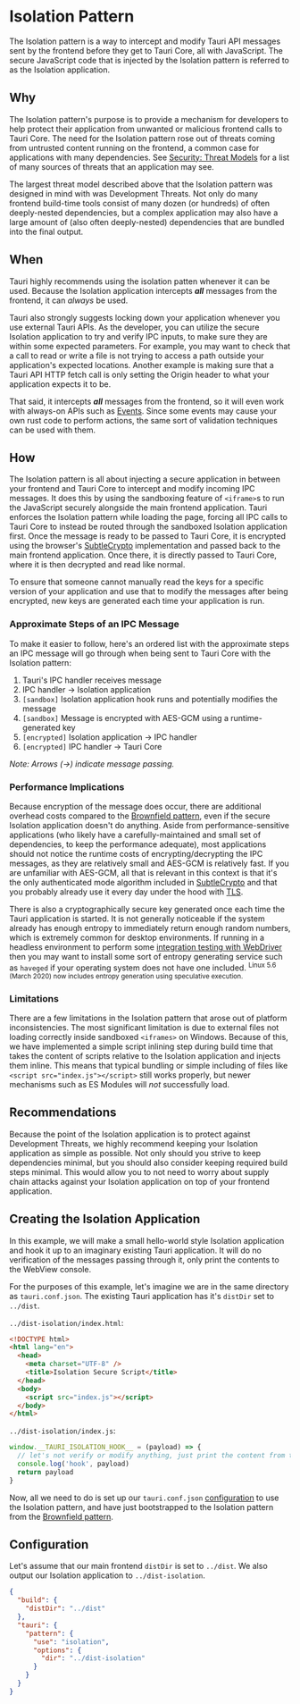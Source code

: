# Isolation Pattern

The Isolation pattern is a way to intercept and modify Tauri API messages sent by the frontend before they get to Tauri Core, all with JavaScript. The secure JavaScript code that is injected by the Isolation pattern is referred to as the Isolation application.

## Why

The Isolation pattern's purpose is to provide a mechanism for developers to help protect their application from unwanted or malicious frontend calls to Tauri Core. The need for the Isolation pattern rose out of threats coming from untrusted content running on the frontend, a common case for applications with many dependencies. See [Security: Threat Models] for a list of many sources of threats that an application may see.

The largest threat model described above that the Isolation pattern was designed in mind with was Development Threats. Not only do many frontend build-time tools consist of many dozen (or hundreds) of often deeply-nested dependencies, but a complex application may also have a large amount of (also often deeply-nested) dependencies that are bundled into the final output.

## When

Tauri highly recommends using the isolation patten whenever it can be used. Because the Isolation application intercepts _**all**_ messages from the frontend, it can _always_ be used.

Tauri also strongly suggests locking down your application whenever you use external Tauri APIs. As the developer, you can utilize the secure Isolation application to try and verify IPC inputs, to make sure they are within some expected parameters. For example, you may want to check that a call to read or write a file is not trying to access a path outside your application's expected locations. Another example is making sure that a Tauri API HTTP fetch call is only setting the Origin header to what your application expects it to be.

That said, it intercepts _**all**_ messages from the frontend, so it will even work with always-on APIs such as [Events]. Since some events may cause your own rust code to perform actions, the same sort of validation techniques can be used with them.

## How

The Isolation pattern is all about injecting a secure application in between your frontend and Tauri Core to intercept and modify incoming IPC messages. It does this by using the sandboxing feature of `<iframe>`s to run the JavaScript securely alongside the main frontend application. Tauri enforces the Isolation pattern while loading the page, forcing all IPC calls to Tauri Core to instead be routed through the sandboxed Isolation application first. Once the message is ready to be passed to Tauri Core, it is encrypted using the browser's [SubtleCrypto] implementation and passed back to the main frontend application. Once there, it is directly passed to Tauri Core, where it is then decrypted and read like normal.

To ensure that someone cannot manually read the keys for a specific version of your application and use that to modify the messages after being encrypted, new keys are generated each time your application is run.

### Approximate Steps of an IPC Message

To make it easier to follow, here's an ordered list with the approximate steps an IPC message will go through when being sent to Tauri Core with the Isolation pattern:

1. Tauri's IPC handler receives message
2. IPC handler -> Isolation application
3. `[sandbox]` Isolation application hook runs and potentially modifies the message
4. `[sandbox]` Message is encrypted with AES-GCM using a runtime-generated key
5. `[encrypted]` Isolation application -> IPC handler
6. `[encrypted]` IPC handler -> Tauri Core

_Note: Arrows (->) indicate message passing._

### Performance Implications

Because encryption of the message does occur, there are additional overhead costs compared to the [Brownfield pattern], even if the secure Isolation application doesn't do anything. Aside from performance-sensitive applications (who likely have a carefully-maintained and small set of dependencies, to keep the performance adequate), most applications should not notice the runtime costs of encrypting/decrypting the IPC messages, as they are relatively small and AES-GCM is relatively fast. If you are unfamiliar with AES-GCM, all that is relevant in this context is that it's the only authenticated mode algorithm included in [SubtleCrypto] and that you probably already use it every day under the hood with [TLS][transport_layer_security].

There is also a cryptographically secure key generated once each time the Tauri application is started. It is not generally noticeable if the system already has enough entropy to immediately return enough random numbers, which is extremely common for desktop environments. If running in a headless environment to perform some [integration testing with WebDriver] then you may want to install some sort of entropy generating service such as `haveged` if your operating system does not have one included. <sup>Linux 5.6 (March 2020) now includes entropy generation using speculative execution.</sup>

### Limitations

There are a few limitations in the Isolation pattern that arose out of platform inconsistencies. The most significant limitation is due to external files not loading correctly inside sandboxed `<iframes>` on Windows. Because of this, we have implemented a simple script inlining step during build time that takes the content of scripts relative to the Isolation application and injects them inline. This means that typical bundling or simple including of files like `<script src="index.js"></script>` still works properly, but newer mechanisms such as ES Modules will _not_ successfully load.

## Recommendations

Because the point of the Isolation application is to protect against Development Threats, we highly recommend keeping your Isolation application as simple as possible. Not only should you strive to keep dependencies minimal, but you should also consider keeping required build steps minimal. This would allow you to not need to worry about supply chain attacks against your Isolation application on top of your frontend application.

## Creating the Isolation Application

In this example, we will make a small hello-world style Isolation application and hook it up to an imaginary existing Tauri application. It will do no verification of the messages passing through it, only print the contents to the WebView console.

For the purposes of this example, let's imagine we are in the same directory as `tauri.conf.json`. The existing Tauri application has it's `distDir` set to `../dist`.

`../dist-isolation/index.html`:

```html
<!DOCTYPE html>
<html lang="en">
  <head>
    <meta charset="UTF-8" />
    <title>Isolation Secure Script</title>
  </head>
  <body>
    <script src="index.js"></script>
  </body>
</html>
```

`../dist-isolation/index.js`:

```js
window.__TAURI_ISOLATION_HOOK__ = (payload) => {
  // let's not verify or modify anything, just print the content from the hook
  console.log('hook', payload)
  return payload
}
```

Now, all we need to do is set up our `tauri.conf.json` [configuration](#configuration) to use the Isolation pattern, and have just bootstrapped to the Isolation pattern from the [Brownfield pattern].

## Configuration

Let's assume that our main frontend `distDir` is set to `../dist`. We also output our Isolation application to `../dist-isolation`.

```json
{
  "build": {
    "distDir": "../dist"
  },
  "tauri": {
    "pattern": {
      "use": "isolation",
      "options": {
        "dir": "../dist-isolation"
      }
    }
  }
}
```

[transport_layer_security]: https://en.wikipedia.org/wiki/Transport_Layer_Security
[security: threat models]: ../../development/security.md#threat-models
[events]: ../../features/events.md
[subtlecrypto]: https://developer.mozilla.org/en-US/docs/Web/API/SubtleCrypto
[brownfield pattern]: ./brownfield.md
[integration testing with webdriver]: ../../testing/webdriver/introduction.md
